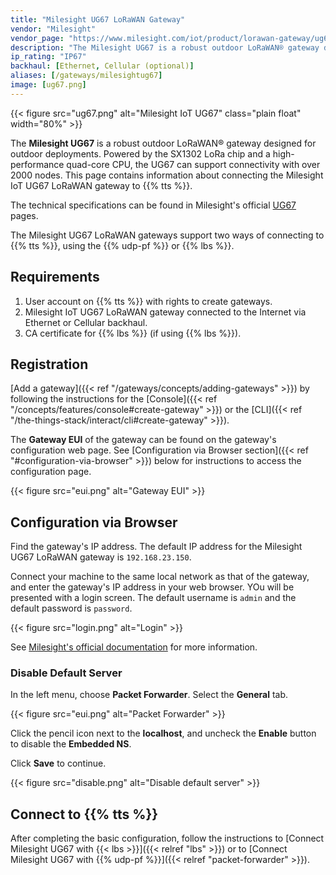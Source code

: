 ```yaml
---
title: "Milesight UG67 LoRaWAN Gateway"
vendor: "Milesight"
vendor_page: "https://www.milesight.com/iot/product/lorawan-gateway/ug67"
description: "The Milesight UG67 is a robust outdoor LoRaWAN® gateway designed for outdoor deployments. Powered by the SX1302 LoRa chip and a high-performance quad-core CPU, the UG67 can support connectivity with over 2000 nodes."
ip_rating: "IP67"
backhaul: [Ethernet, Cellular (optional)]
aliases: [/gateways/milesightug67]
image: [ug67.png]
---
```


{{< figure src="ug67.png" alt="Milesight IoT UG67" class="plain float" width="80%" >}}

The **Milesight UG67** is a robust outdoor LoRaWAN® gateway designed for outdoor deployments. Powered by the SX1302 LoRa chip and a high-performance quad-core CPU, the UG67 can support connectivity with over 2000 nodes. This page contains information about connecting the Milesight IoT UG67 LoRaWAN gateway to {{% tts %}}.

<!--more-->

The technical specifications can be found in Milesight's official [UG67](https://www.milesight-iot.com/lorawan/gateway/ug67/) pages.

The Milesight UG67 LoRaWAN gateways support two ways of connecting to {{% tts %}}, using the {{% udp-pf %}} or {{% lbs %}}.

## Requirements

1. User account on {{% tts %}} with rights to create gateways.
2. Milesight IoT UG67 LoRaWAN gateway connected to the Internet via Ethernet or Cellular backhaul.
3. CA certificate for {{% lbs %}} (if using {{% lbs %}}).

## Registration

[Add a gateway]({{< ref "/gateways/concepts/adding-gateways" >}}) by following the instructions for the [Console]({{< ref "/concepts/features/console#create-gateway" >}}) or the [CLI]({{< ref "/the-things-stack/interact/cli#create-gateway" >}}).

The **Gateway EUI** of the gateway can be found on the gateway's configuration web page. See [Configuration via Browser section]({{< ref "#configuration-via-browser" >}}) below for instructions to access the configuration page.

{{< figure src="eui.png" alt="Gateway EUI" >}}

## Configuration via Browser

Find the gateway's IP address. The default IP address for the Milesight UG67 LoRaWAN gateway is `192.168.23.150`.

Connect your machine to the same local network as that of the gateway, and enter the gateway's IP address in your web browser. YOu will be presented with a login screen. The default username is `admin` and the default password is `password`.

{{< figure src="login.png" alt="Login" >}}

See [Milesight's official documentation](https://www.milesight-iot.com/documents-download) for more information.

### Disable Default Server

In the left menu, choose **Packet Forwarder**. Select the **General** tab.

{{< figure src="eui.png" alt="Packet Forwarder" >}}

Click the pencil icon next to the **localhost**, and uncheck the **Enable** button to disable the **Embedded NS**.

Click **Save** to continue.

{{< figure src="disable.png" alt="Disable default server" >}}

## Connect to {{% tts %}}

After completing the basic configuration, follow the instructions to [Connect Milesight UG67 with {{< lbs >}}]({{< relref "lbs" >}}) or to [Connect Milesight UG67 with {{% udp-pf %}}]({{< relref "packet-forwarder" >}}).
